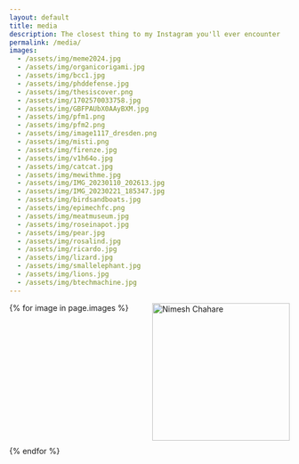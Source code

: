 ```yaml
---
layout: default
title: media
description: The closest thing to my Instagram you'll ever encounter
permalink: /media/
images:
  - /assets/img/meme2024.jpg
  - /assets/img/organicorigami.jpg
  - /assets/img/bcc1.jpg
  - /assets/img/phddefense.jpg
  - /assets/img/thesiscover.png
  - /assets/img/1702570033758.jpg
  - /assets/img/GBFPAUbX0AAyBXM.jpg
  - /assets/img/pfm1.png
  - /assets/img/pfm2.png
  - /assets/img/image1117_dresden.png
  - /assets/img/misti.png
  - /assets/img/firenze.jpg
  - /assets/img/v1h64o.jpg
  - /assets/img/catcat.jpg
  - /assets/img/mewithme.jpg
  - /assets/img/IMG_20230110_202613.jpg
  - /assets/img/IMG_20230221_185347.jpg
  - /assets/img/birdsandboats.jpg
  - /assets/img/epimechfc.png
  - /assets/img/meatmuseum.jpg
  - /assets/img/roseinapot.jpg
  - /assets/img/pear.jpg
  - /assets/img/rosalind.jpg
  - /assets/img/ricardo.jpg
  - /assets/img/lizard.jpg
  - /assets/img/smallelephant.jpg
  - /assets/img/lions.jpg
  - /assets/img/btechmachine.jpg
---
```

<div class="gallery">
  {% for image in page.images %}
    <div class="gallery-item">
      <a href="#" onclick="openLightbox('{{ site.baseurl }}{{ image }}')">
        <img src="{{ site.baseurl }}{{ image }}" alt="Nimesh Chahare" />
      </a>
    </div>
  {% endfor %}
</div>

<!-- Lightbox container -->
<div id="lightbox" style="display:none;">
  <span class="close">&times;</span>
  <img class="lightbox-content" id="lightbox-image">
  <div id="caption"></div>
</div>

<script>
function openLightbox(imageSrc) {
  document.getElementById('lightbox').style.display = 'block';
  document.getElementById('lightbox-image').src = imageSrc;
}

document.getElementById('lightbox').addEventListener('click', (e) => {
  if (e.target === document.getElementById('lightbox')) {
    closeLightbox();
  }
});

document.querySelector('.close').addEventListener('click', closeLightbox);

function closeLightbox() {
  document.getElementById('lightbox').style.display = 'none';
}
</script>

<style>
  /* Existing styles */
  .gallery {
    display: grid;
    grid-template-columns: repeat(auto-fit, minmax(200px, 1fr));
    gap: 10px;
  }
  
  .gallery-item {
    overflow: hidden;
  }
  
  .gallery-item img {
    width: 100%;
    height: auto;
    aspect-ratio: 1/1;
    object-fit: cover;
    transition: transform 0.5s ease-in-out;
  }
  
  .gallery-item:hover img {
    transform: scale(1.1);
  }

  /* New styles for lightbox */
  #lightbox {
    position: fixed;
    z-index: 9999;
    left: 0;
    top: 0;
    width: 100%;
    height: 100%;
    background-color: rgba(0,0,0,0.8);
    text-align: center;
    display: flex;
    justify-content: center;
    align-items: center;
  }

  #lightbox img {
    max-width: 90%;
    max-height: 80%;
    margin-top: calc(50vh - 40vh); /* Calculate vertical center */
  }

  .close {
    color: white;
    font-size: 35px;
    font-weight: bold;
    position: absolute;
    top: 15px;
    right: 35px;
    cursor: pointer;
  }

  #caption {
    margin-top: 15px;
    color: white;
  }
</style>